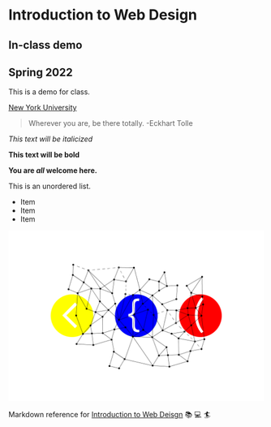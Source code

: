 # Introduction to Web Design
## In-class demo

Spring 2022
-----------

This is a demo for class.

[New York University](https://www.nyu.edu/)

> Wherever you are, be there totally. -Eckhart Tolle

*This text will be italicized*

**This text will be bold**

**You are _all_ welcome here.**

This is an unordered list.

- Item
- Item
- Item

![network brackets illustration](network-brackets.png)

Markdown reference for [Introduction to Web Deisgn](https://cs.nyu.edu/courses/spring22/CSCI-UA.0004-003/) :books: :computer: :surfer:

